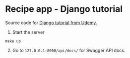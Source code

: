 # Recipe app - Django tutorial

Source code for [Django tutorial from Udemy](https://www.udemy.com/course/django-python-advanced/).

1. Start the server
```
make up
```
2. Go to `127.0.0.1:8000/api/docs/` for Swagger API docs.

